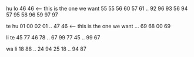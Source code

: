 hu lo
46 46 <-- this is the one we want
55 55
56 60
57 61
..
92 96
93 56
94 57
95 58
96 59
97 97

te hu
01 00
02 01
..
47 46 <-- this is the one we want
...
69 68
00 69

li te
45 77
46 78
..
67 99
77 45
..
99 67

wa li
18 88
..
24 94
25 18
..
94 87
